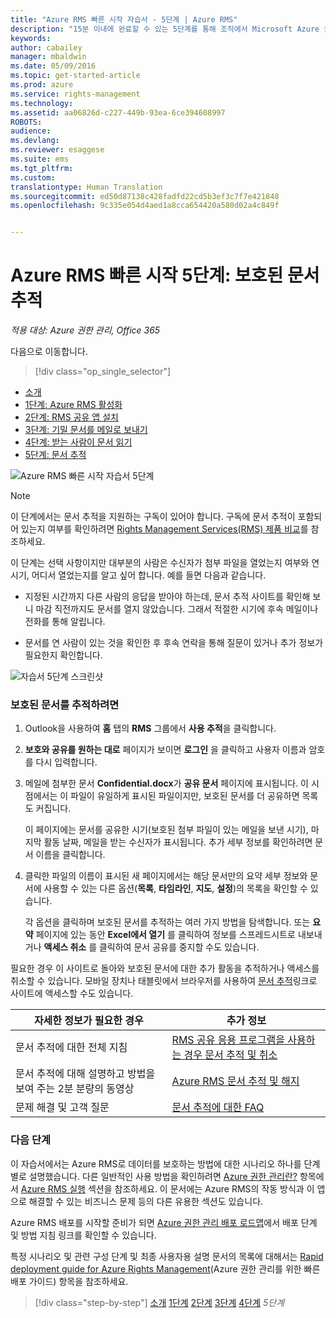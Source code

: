 ```yaml
---
title: "Azure RMS 빠른 시작 자습서 - 5단계 | Azure RMS"
description: "15분 이내에 완료할 수 있는 5단계를 통해 조직에서 Microsoft Azure 권한 관리 사용을 빠르게 시작하는 방법을 확인할 수 있는 자습서의 마지막 단계입니다."
keywords: 
author: cabailey
manager: mbaldwin
ms.date: 05/09/2016
ms.topic: get-started-article
ms.prod: azure
ms.service: rights-management
ms.technology: 
ms.assetid: aa06826d-c227-449b-93ea-6ce394608997
ROBOTS: 
audience: 
ms.devlang: 
ms.reviewer: esaggese
ms.suite: ems
ms.tgt_pltfrm: 
ms.custom: 
translationtype: Human Translation
ms.sourcegitcommit: ed50d87138c428fadfd22cd5b3ef3c7f7e421848
ms.openlocfilehash: 9c335e054d4aed1a8cca654420a580d02a4c849f


---
```



# Azure RMS 빠른 시작 5단계: 보호된 문서 추적

*적용 대상: Azure 권한 관리, Office 365*


다음으로 이동합니다. 
> [!div class="op_single_selector"]
- [소개](quick-start-tutorial.md)
- [1단계: Azure RMS 활성화](tutorial-step1.md)
- [2단계: RMS 공유 앱 설치](tutorial-step2.md)
- [3단계: 기밀 문서를 메일로 보내기](tutorial-step3.md)
- [4단계: 받는 사람이 문서 읽기](tutorial-step4.md)
- [5단계: 문서 추적](tutorial-step5.md)

![Azure RMS 빠른 시작 자습서 5단계](../media/AzRMS_QuickStartSteps5.PNG)

> [!NOTE]
> 이 단계에서는 문서 추적을 지원하는 구독이 있어야 합니다. 구독에 문서 추적이 포함되어 있는지 여부를 확인하려면 [Rights Management Services(RMS) 제품 비교](https://technet.microsoft.com/dn858608.aspx)를 참조하세요.

이 단계는 선택 사항이지만 대부분의 사람은 수신자가 첨부 파일을 열었는지 여부와 연 시기, 어디서 열었는지를 알고 싶어 합니다. 예를 들면 다음과 같습니다.

-   지정된 시간까지 다른 사람의 응답을 받아야 하는데, 문서 추적 사이트를 확인해 보니 마감 직전까지도 문서를 열지 않았습니다. 그래서 적절한 시기에 후속 메일이나 전화를 통해 알립니다.

-   문서를 연 사람이 있는 것을 확인한 후 후속 연락을 통해 질문이 있거나 추가 정보가 필요한지 확인합니다.

![자습서 5단계 스크린샷](../media/AzRMS_Tutorial_5_Screenshots.png)

### 보호된 문서를 추적하려면

1.  Outlook을 사용하여 **홈** 탭의 **RMS** 그룹에서 **사용 추적**을 클릭합니다.

2.  **보호와 공유를 원하는 대로** 페이지가 보이면 **로그인** 을 클릭하고 사용자 이름과 암호를 다시 입력합니다.

3.  메일에 첨부한 문서 **Confidential.docx**가 **공유 문서** 페이지에 표시됩니다. 이 시점에서는 이 파일이 유일하게 표시된 파일이지만, 보호된 문서를 더 공유하면 목록도 커집니다.

    이 페이지에는 문서를 공유한 시기(보호된 첨부 파일이 있는 메일을 보낸 시기), 마지막 활동 날짜, 메일을 받는 수신자가 표시됩니다. 추가 세부 정보를 확인하려면 문서 이름을 클릭합니다.

4.  클릭한 파일의 이름이 표시된 새 페이지에서는 해당 문서만의 요약 세부 정보와 문서에 사용할 수 있는 다른 옵션(**목록**, **타임라인**, **지도**, **설정**)의 목록을 확인할 수 있습니다.

    각 옵션을 클릭하며 보호된 문서를 추적하는 여러 가지 방법을 탐색합니다. 또는 **요약** 페이지에 있는 동안 **Excel에서 열기** 를 클릭하여 정보를 스프레드시트로 내보내거나 **액세스 취소** 를 클릭하여 문서 공유를 중지할 수도 있습니다.

필요한 경우 이 사이트로 돌아와 보호된 문서에 대한 추가 활동을 추적하거나 액세스를 취소할 수 있습니다. 모바일 장치나 태블릿에서 브라우저를 사용하여 [문서 추적](http://go.microsoft.com/fwlink/?LinkId=529562)링크로 사이트에 액세스할 수도 있습니다.

|자세한 정보가 필요한 경우|추가 정보|
|--------------------------------|--------------------------|
|문서 추적에 대한 전체 지침|[RMS 공유 응용 프로그램을 사용하는 경우 문서 추적 및 취소](../rms-client/sharing-app-track-revoke.md)|
|문서 추적에 대해 설명하고 방법을 보여 주는 2분 분량의 동영상|[Azure RMS 문서 추적 및 해지](http://channel9.msdn.com/Series/Information-Protection/Azure-RMS-Document-Tracking-and-Revocation)|
|문제 해결 및 고객 질문|[문서 추적에 대한 FAQ](https://technet.microsoft.com/dn947488)|

### 다음 단계
이 자습서에서는 Azure RMS로 데이터를 보호하는 방법에 대한 시나리오 하나를 단계별로 설명했습니다. 다른 일반적인 사용 방법을 확인하려면 [Azure 권한 관리란?](../understand-explore/what-is-azure-rms.md) 항목에서 [Azure RMS 실행](../understand-explore/what-admins-users-see.md) 섹션을 참조하세요. 이 문서에는 Azure RMS의 작동 방식과 이 앱으로 해결할 수 있는 비즈니스 문제 등의 다른 유용한 섹션도 있습니다.

Azure RMS 배포를 시작할 준비가 되면 [Azure 권한 관리 배포 로드맵](../plan-design/deployment-roadmap.md)에서 배포 단계 및 방법 지침 링크를 확인할 수 있습니다.

특정 시나리오 및 관련 구성 단계 및 최종 사용자용 설명 문서의 목록에 대해서는 [Rapid deployment guide for Azure Rights Management](../get-started/rapid-deployment-guide.md)(Azure 권한 관리를 위한 빠른 배포 가이드) 항목을 참조하세요.

>[!div class="step-by-step"]
[소개](quick-start-tutorial.md)
[1단계](tutorial-step1.md)
[2단계](tutorial-step2.md)
[3단계](tutorial-step3.md)
[4단계](tutorial-step4.md)
*5단계*



<!--HONumber=Jun16_HO4-->


